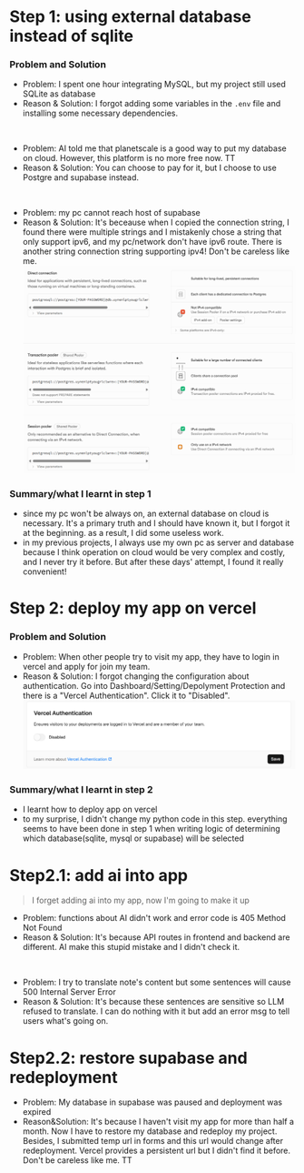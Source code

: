 # Step 1: using external database instead of sqlite

### Problem and Solution

- Problem: I spent one hour integrating MySQL, but my project still used SQLite as database
- Reason & Solution: I forgot adding some variables in the `.env` file and installing some necessary dependencies.<br>
<br>

- Problem: AI told me that planetscale is a good way to put my database on cloud. However, this platform is no more free now. TT
- Reason & Solution: You can choose to pay for it, but I choose to use Postgre and supabase instead. <br>
<br>

- Problem: my pc cannot reach host of supabase
- Reason & Solution: It's beceause when I copied the connection string, I found there were multiple strings and I mistakenly chose a string that only support ipv6, and my pc/network don't have ipv6 route. There is another string connection string supporting ipv4! Don't be careless like me.<br>
![connection string example](./image/connectionString.png)


### Summary/what I learnt in step 1
- since my pc won't be always on, an external database on cloud is necessary. It's a primary truth and I should have known it, but I forgot it at the beginning. as a result, I did some useless work.
- in my previous projects, I always use my own pc as server and database because I think operation on cloud would be very complex and costly, and I never try it before. But after these days' attempt, I found it really convenient!


# Step 2: deploy my app on vercel

### Problem and Solution

- Problem: When other people try to visit my app, they have to login in vercel and apply for join my team.
- Reason & Solution: I forgot changing the configuration about authentication. Go into Dashboard/Setting/Depolyment Protection and there is a "Vercel Authentication". Click it to "Disabled".
![Vercel authentication setting](./image/VercelAuthentication.png)

### Summary/what I learnt in step 2
- I learnt how to deploy app on vercel
- to my surprise, I didn't change my python code in this step. everything seems to have been done in step 1 when writing logic of determining which database(sqlite, mysql or supabase) will be selected

# Step2.1: add ai into app
> I forget adding ai into my app, now I'm going to make it up

- Problem: functions about AI didn't work and error code is 405 Method Not Found
- Reason & Solution: It's because API routes in frontend and backend are different. AI make this stupid mistake and I didn't check it.
<br>

- Problem: I try to translate note's content but some sentences will cause 500 Internal Server Error
- Reason & Solution: It's because these sentences are sensitive so LLM refused to translate. I can do nothing with it but add an error msg to tell users what's going on.<br>

# Step2.2: restore supabase and redeployment

- Problem: My database in supabase was paused and deployment was expired
- Reason&Solution: It's because I haven't visit my app for more than half a month. Now I have to restore my database and redeploy my project. Besides, I submitted temp url in forms and this url would change after redeployment. Vercel provides a persistent url but I didn't find it before. Don't be careless like me. TT
